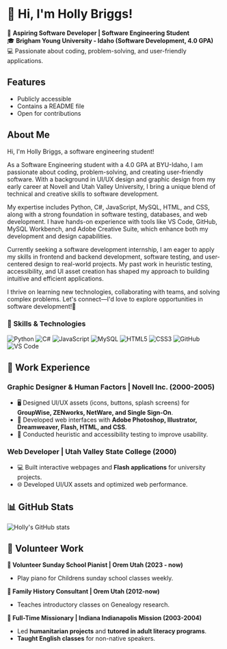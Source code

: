 # 👋 Hi, I'm Holly Briggs!

🚀 **Aspiring Software Developer | Software Engineering Student**  
🎓 **Brigham Young University - Idaho (Software Development, 4.0 GPA)**  
💻 Passionate about coding, problem-solving, and user-friendly applications.  

## Features
- Publicly accessible  
- Contains a README file  
- Open for contributions  

## About Me
Hi, I'm Holly Briggs, a software engineering student! 

As a Software Engineering student with a 4.0 GPA at BYU-Idaho, I am passionate about coding, problem-solving, and creating user-friendly software. With a background in UI/UX design and graphic design from my early career at Novell and Utah Valley University, I bring a unique blend of technical and creative skills to software development.

My expertise includes Python, C#, JavaScript, MySQL, HTML, and CSS, along with a strong foundation in software testing, databases, and web development. I have hands-on experience with tools like VS Code, GitHub, MySQL Workbench, and Adobe Creative Suite, which enhance both my development and design capabilities.

Currently seeking a software development internship, I am eager to apply my skills in frontend and backend development, software testing, and user-centered design to real-world projects. My past work in heuristic testing, accessibility, and UI asset creation has shaped my approach to building intuitive and efficient applications.

I thrive on learning new technologies, collaborating with teams, and solving complex problems. Let's connect—I'd love to explore opportunities in software development!🚀

### 🚀 Skills & Technologies  

![Python](https://img.shields.io/badge/Python-3776AB?style=for-the-badge&logo=python&logoColor=white)
![C#](https://img.shields.io/badge/C%23-239120?style=for-the-badge&logo=csharp&logoColor=white)
![JavaScript](https://img.shields.io/badge/JavaScript-F7DF1E?style=for-the-badge&logo=javascript&logoColor=black)
![MySQL](https://img.shields.io/badge/MySQL-4479A1?style=for-the-badge&logo=mysql&logoColor=white)
![HTML5](https://img.shields.io/badge/HTML5-E34F26?style=for-the-badge&logo=html5&logoColor=white)
![CSS3](https://img.shields.io/badge/CSS3-1572B6?style=for-the-badge&logo=css3&logoColor=white)
![GitHub](https://img.shields.io/badge/GitHub-181717?style=for-the-badge&logo=github&logoColor=white)
![VS Code](https://img.shields.io/badge/VS%20Code-007ACC?style=for-the-badge&logo=visualstudiocode&logoColor=white)

## 💼 Work Experience  

### **Graphic Designer & Human Factors | Novell Inc. (2000-2005)**  
- 🖥️ Designed UI/UX assets (icons, buttons, splash screens) for **GroupWise, ZENworks, NetWare, and Single Sign-On**.  
- 🎨 Developed web interfaces with **Adobe Photoshop, Illustrator, Dreamweaver, Flash, HTML, and CSS**.  
- 🔎 Conducted heuristic and accessibility testing to improve usability.  

### **Web Developer | Utah Valley State College (2000)**  
- 💻 Built interactive webpages and **Flash applications** for university projects.  
- 🌐 Developed UI/UX assets and optimized web performance.  

## 📊 GitHub Stats

![Holly's GitHub stats](https://github-readme-stats.vercel.app/api?username=hollypie&show_icons=true&theme=tokyonight)

## 🤝 Volunteer Work  

**📍 Volunteer Sunday School Pianist | Orem Utah (2023 - now)**  
- Play piano for Childrens sunday school classes weekly.

**📍 Family History Consultant | Orem Utah (2012-now)**  
- Teaches introductory classes on Genealogy research.

**📍 Full-Time Missionary | Indiana Indianapolis Mission (2003-2004)**  
- Led **humanitarian projects** and **tutored in adult literacy programs**.  
- **Taught English classes** for non-native speakers.  



<!--
**Hollypie/Hollypie** is a ✨ _special_ ✨ repository because its `README.md` (this file) appears on your GitHub profile.

Here are some ideas to get you started:

- 🔭 I’m currently working on ...
- 🌱 I’m currently learning ...
- 👯 I’m looking to collaborate on ...
- 🤔 I’m looking for help with ...
- 💬 Ask me about ...
- 📫 How to reach me: ...
- 😄 Pronouns: ...
- ⚡ Fun fact: ...
-->
